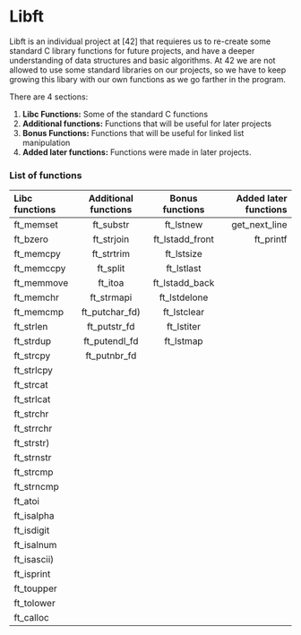 # Libft

Libft is an individual project at [42] that requieres us to re-create some standard C library functions for future projects, and have a deeper understanding of data structures and basic algorithms. At 42 we are not allowed to use some standard libraries on our projects, so we have to keep growing this libary with our own functions as we go farther in the program.

There are 4 sections:

1.  **Libc Functions:** Some of the standard C functions
2.  **Additional functions:** Functions that will be useful for later projects
3.  **Bonus Functions:** Functions that will be useful for linked list manipulation
4.  **Added later functions:** Functions were made in later projects.

### List of functions
Libc functions | Additional functions | Bonus functions | Added later functions
:----------- | :-----------: | :-----------: | -----------:
ft_memset		|ft_substr     | ft_lstnew       | get_next_line 
ft_bzero		|ft_strjoin    | ft_lstadd_front | ft_printf
ft_memcpy		|ft_strtrim    | ft_lstsize      |  
ft_memccpy	|ft_split      | ft_lstlast      | 
ft_memmove  |ft_itoa       | ft_lstadd_back  |
ft_memchr		|ft_strmapi    | ft_lstdelone    | 
ft_memcmp		|ft_putchar_fd)| ft_lstclear     | 
ft_strlen	  |ft_putstr_fd  | ft_lstiter      | 
ft_strdup		|ft_putendl_fd | ft_lstmap       | 
ft_strcpy 	|ft_putnbr_fd	 |				| 
ft_strlcpy	| 	|			| 
ft_strcat		| 	| | 
ft_strlcat	| 	| | 
ft_strchr		| 	| | 
ft_strrchr	| 	| | 
ft_strstr)	|   | | 
ft_strnstr	| 	| | 
ft_strcmp		| 	| | 
ft_strncmp	| 	| | 
ft_atoi     | 	| | 
ft_isalpha	| 	| | 
ft_isdigit	| 	| |
ft_isalnum	|   | | 
ft_isascii)	|   | | 
ft_isprint	|   | | 
ft_toupper  |   | | 
ft_tolower	|   | | 
ft_calloc   |   | |
